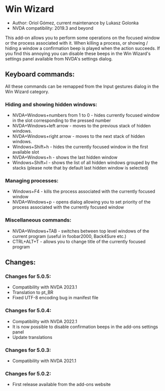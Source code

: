 # Win Wizard

* Author: Oriol Gómez, current maintenance by Lukasz Golonka
* NVDA compatibility: 2019.3 and beyond

This add-on allows you to perform some operations on the focused window or the process associated with it.
When killing a process, or showing / hiding a window a confirmation beep is played when the action succeeds.
If you find this annoying you can disable these beeps in the Win Wizard's settings panel available from NVDA's settings dialog.

## Keyboard commands:
All these commands can be remapped from the Input gestures dialog in the Win Wizard category.
### Hiding and showing hidden windows:
* NVDA+Windows+numbers from 1 to 0 - hides  currently focused window in the slot corresponding to the pressed number
* NVDA+Windows+left arrow - moves to the previous stack of hidden windows.
* NVDA+Windows+right arrow - moves to the next stack of hidden windows.
* Windows+Shift+h - hides the currently focused window in the first available slot
* NVDA+Windows+h - shows the last hidden window
* Windows+Shift+l - shows the list of all hidden windows grouped by the stacks (please note that by default last hidden window is selected)

### Managing processes:
* Windows+F4 - kills the process associated with the currently focused window
* NVDA+Windows+p - opens dialog allowing you to set priority of the process associated with the currently focused window

### Miscellaneous  commands:
* NVDA+Windows+TAB - switches between top level windows of the current program (useful in foobar2000, Back4Sure etc.)
* CTRL+ALT+T - allows you to change title of the currently focused program

## Changes:

### Changes for 5.0.5:

* Compatibility with NVDA 2023.1
* Translation to pt_BR
* Fixed UTF-8 encoding bug in manifest file

### Changes for 5.0.4:

* Compatibility with NVDA 2022.1
* It is now possible to disable confirmation beeps in the add-ons settings panel
* Update translations

### Changes for 5.0.3:

* Compatibility with NVDA 2021.1

### Changes for 5.0.2:

* First release available from the add-ons website

